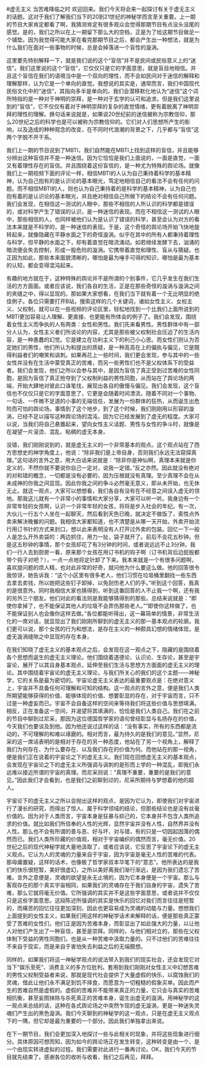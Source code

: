 #虚无主义 当苦难降临之时
欢迎回来。我们今天将会来一起探讨有关于虚无主义的话题。这对于我们了解我们当下的20到21世纪的神秘学而言至关重要。上一期的节目大家肯定都看了啊，我猜测肯定有很多观众会觉得那期节目有点没头没尾的感觉。是的，我们之所以在上一期留下那么大的空档，正是为了给这期节目做足一个铺垫。因为我觉得可能大家在看完那期节目之后，都会产生出一种想法，就是为什么我们在面对一些事物的时候，总是会掉落进一个盲性的漩涡。

这里要先特别解释一下，就是我们说的这个“盲信”并不是民间或民俗意义上的“迷信”。我们这里说的这个“盲信”，它仅仅只是它的字面意思，就是盲目地相信。并且这个盲信在我们的语境当中是一个双向的理性，而不会如民间对于迷信的解释和理解那样，认为它是一个单向的直觉。我想说的其实是，通常而言，我们中国现代民俗文化中的“迷信”，其指向多半是单向的。我们会潜移默化地认为“迷信”这个词所特指的是一种对于神明的崇拜，是一种对于玄学的认可和追求。但是我们这里说到的“盲信”，它不仅仅有着对于神明崇拜的复杂的直觉情绪，更有着脱离了神明崇拜的理性的理解。换句话来说就是，如果说20世纪前的迷信被称为宗教信仰，那么20世纪之后的科学也是可以被称为宗教信仰的。它们对人们思想所产生的影响，以及造成的种种观念的改变，在不同时代浪潮的背景之下，几乎都与“盲信”这两个字脱不开干系。

我们上一期的节目说到了MBTI，我们自然能在MBTI上找到这样的盲信，并且能够分辨出这种盲信并不是一种迷信。因为它恰恰是我们上面说的，一面是直觉，一面又有着理性存在的盲信。并且围绕着这份盲信的，是一种尤为特殊的舆论场。就像我们上一期视频下面的评论一样，相信MBTI的人认为自己秉持着科学的基本精神，认为自己抱有的是认识论的基本眼光，笃定地相信自己的看法不会有任何的问题。而不相信MBTI的人，则也认为自己秉持着的是科学的基本精神，认为自己也抱有着的是认识论的基本眼光，并且绝对相信自己所做下的结论不会有任何问题。我们会发现，在相信这一测试的人眼中，那些不相信的人所认识的科学都是错误的，或对科学产生了错误的认识，是一种迷信的表现。而在不相信这一测试的人眼中，那些相信的人，也同样被他们认为是认识了错误的科学，甚至会认为对方的看法本来就是不科学的，是一种迷信的表现。于是，这个奇怪的舆论场开始飞快地旋转起来，就像隐藏在平静水面之下的奇怪漩涡。似乎在其中的所有人都秉持着理性与科学，但平静的水面之下，却有着直觉在暗流涌动。如若继续发酵下去，汹涌的暗流便会失去控制，形成一股危险的漩涡。它携带着直觉和理性、盲从与猜疑。也正因为如此，那些本来面貌清晰的，哪怕是最为唾手可得的知识，哪怕是最为基本的认知，都会变得混沌起来。

有趣的地方就在于，这种特殊的舆论并不是所谓的个别事件，它几乎发生在我们生活的方方面面。或者应该说，我们各自的生活，正是在那些奇怪的漩涡与漩涡之间的夹缝之中，得以显现的。那如果大家想看，在我们当下就有着一个无比明显的绝佳例子。各位只需要打开B站，搜索这样的几个关键词，诸如女性主义、女权主义、父权制，就可以在一些视频的评论区里，轻松地找到一个比我们上面所说到的MBTI更加容易让人理解、更直接、也更能有所体会的例子了。我们会发现，围绕着女性主义而争执的人有两类：女性和男性。我们先来看男性。男性群体中有一部分人认为，女性主义者们所谈论的内容，尤其是那些被父权制社会压迫了的生活内容，是一种愚蠢的幻觉。它是建立在功利主义下的利己小心思。而女性们则认为否定她们的男性，他们所认为和提出的质疑，是一种高高在上的偏执与偏见，它是既得利益者们的嘲笑和讽刺。如果再花上一些时间，我们更会发现，参与其中的一些女性并没有在生活中蒙受真正的苦难，而另一些男性们也不是父权体系下的受益者。我们会发现，他们之所以会参与其中，是因为盲信了真正受到过苦难的女性同胞，是因为盲信了真正抢夺到了父权制利益的男性同胞，从而站在了舆论场的两端，开始大肆地对彼此口诛笔伐，展现出各自的傲慢与偏见。我们会发现，这个盲信也不仅仅只是它的字面意思了，它更是会随着时间漂流，随着不同对一个事物、一句话、一件微不足道的小事的无端信任，发展为一份群体的狂热，从而诞生出危险而可怕的舆论场。事情到了这个地步，到了这个时候，我们刚刚用以形容的漩涡，已经不足以描写这种舆论场的混沌，因为它已经发展到了虚无的程度。大家可以说，当我们将自己悬置起来，望向女性主义话题、男性与女性的争斗时，就像是在凝望一片滚烫、混乱、粘稠的虚无本身。

没错，我们刚刚说到的，就是虚无主义的一个非常基本的观点。这个观点站在了西方思想史的神学角度上，他说：“除非我们是上帝自身，否则我们永远无法窥探真理。”这句话的言外之意，用大白话来说就是：“除非你是神仙啊，真理本来就是你定义的，不然你就不要说你自己一定对，说我一定错。”反之亦然。因此就没有绝对的对和错的概念，一切都是没有必要的，因为压根就没有真理。至少真理不会在从未成神的你我之间显现。因此你我之间的争斗必然毫无意义，即从未开始，也无休无止。就这一观点，大家可以想想看，我们各自有没有在不经意之间误入虚无的领地。那我这儿就有一个非常小的事情和大家分享，大家可以听一听。我身边有一个非常年轻的女孩啊，认识一个非常年轻的女孩，将将是步入社会的年纪。有一次，大伙儿一行五个人坐在一起聊天，然后看到天色已晚，就决定不做饭了，索性点外卖来解决晚餐的问题。我相信大家都知道，也不清楚是从哪一天开始，外卖开始流行用订书针的方式来封口，想以此来表明没有人打开过外卖的包装。回忆一下一般人是怎么开外卖袋的：两边抓住，用力一扯，袋子就开了。前后不会花五秒钟。但是这五秒钟的事情，那个女孩却花了有3分钟的时间，或者说远远不止3分钟。我们一行人去到厨房一看，原来那个女孩在用订书机的钩子啊（订书机背后边屁股都带个钩子对吧？），一点一点地将定针卸了下来。我本来就是一个有很多问题啊，喜欢提问题的烦人精，也对此非常的好奇，就问他为什么要这么做。他的回答很令我惊讶，她告诉我：“这个小区里有很多老人，他们习惯在垃圾桶里翻找一些东西去拿去卖钱，所以她把这些钉子卸掉，以免刮伤老人们的手。”听到这个回答，我真的是很意外。同时我相信大家也猜得到，听到这番回答的人不止我一个啊，还有我的另外三个朋友。他们对此的看法则是我能够猜得到的那些。总结来说就是：“即使你拿掉了，也不能保证其他人的垃圾不会弄伤那些老人。”“即使你这样做了，也不能保证别人也会像你这样去做。”各位都能听得出，这一幕简单的情景，非常生活化的一席对话，就显现出了我们刚刚所聊到的虚无主义的那一基本观点的轮廓。我们更可以说，那个女孩的行为和想法，是存在主义的一种颇具幻想的情绪体现，是虚无漩涡缝隙之中显现的存在本身。

在我们知晓了虚无主义的基本观点之后，会发现在这一观点之下，隐藏的是围绕着各个思想而诞生的虚无主义理论。他们围绕着道德论、认识论、生存论，甚至是宇宙论，展开了以其自身基本观点，延伸至我们生活与思想方方面面的虚无主义的理论。其中围绕着宇宙论的虚无主义理论，与我们所关心的我们的这个主题——神秘学，它的关系是最为密切的。宇宙论虚无主义表达的最重要观点是：在绝对意义上，宇宙并不具备任何可理解和可知的结构。这一观点的言外之意，便是我们人类所期望能够获得的价值、能够体现的价值、想要彰显的存在，对于宇宙而言，只不过是一种虚妄而已。宇宙不会自备这样的空间来等待我们将这些价值与思想填满。相反，正在准备这一空间，并渴望将其填满的，恰恰是我们人类自己。我们在之前的节目中聊到过尼采，那因为这位德国哲学家的语句曾经彰显与名扬存在的价值，今天我们也要谈及到他。因为他还说过这样的话：“没有事实，所有的东西都是流动的，不可理解的和难以琢磨的。相对而言，最为持久的是我们的意见。”显然，尼采的这一席话表明的是相对于存在的另一种态度，他站在了另一个视角上，解释了我们为何存在、为什么要存在、以及我们存在的价值为何。而他站在的那一视角，便是我们正在说着的宇宙论之下的虚无主义。我们现在回想虚无主义的基本观点，会发现在宇宙论之下的虚无主义所强调与讽刺的是形而上学的一种混乱，即我们永远难以接近所谓的宇宙的真理。而尼采则说：“真理不重要，重要的是我们的意见。”因此我们才会看到，也是我们之前聊到过的，尼采所期待与梦想着的他的超人。

宇宙论下的虚无主义之所以会抛出这样的观点，是因为它认为，即使我们对宇宙进行了漫长的研究，而得出了惊人、属于科学领域的结论，但那些结论也是没有丝毫价值的。因为对于人类而言，宇宙本身是狂暴与抑己的，它本身并不包含人类所追求的价值。就比如我们所信奉的人性的光辉，显然宇宙并没有人性，自然界并没有人性。那么也不会有所谓的善与恶、好与坏、对与错，有的只是一切因起因落的偶然而已。我们人类所珍藏的价值观，相对于宇宙编织的偶然而言，毫无价值。20世纪之后的现代神秘学就大量地汲取了，或者应该说，它反思了宇宙论下的虚无主义观点。它认为人的灵魂的力量来自于宇宙，因为宇宙是毫无人性的苦难的代表。那毋庸置疑，这样的话术，也像极了哲学家叔本华笔下的“意志”。他所表达的是我们的快乐很短暂，美好很虚幻，之所以美好离我们渐行渐远，是因为我们遗忘了苦难。言外之意便是，灵魂的欲望是永无止境的，因为它本身便是一个宇宙。那么与客观存在的那个真实宇宙相同，如果我们的灵魂存在于我们自身的宇宙，遗失了苦难，那么它就将毫无价值。它所强调的其实并不是这些字面意思，或者说并不仅仅只是这些字面意思。这段陈述所强调的其实是快乐的回忆对我们而言往往是短暂的，而痛苦的回忆往往更加深刻，因此也更容易成为灵魂的动能与力量。想想我们上面提到的女性主义，如果我们用这样的神秘学话术来解释的话，便是那些真正蒙受了苦难的女性们，他们正是因为苦难本身，而彰显出了如此强大的力量，以让他人对他们产生出了一种盲信，甚至是崇拜。同样的，与他们相对立的，那些在父权体制下受益的男性同胞们，也是从一种苦难中汲取力量的。只不过他们的苦难往往不来自于现实，而是来自于害怕失去利益之后的无端臆想。

同样的，如果我们将这一神秘学观点的说法带入到我们的现实社会，还会发现它对当下“娱乐至死”、消费主义的多方位批判。套用到我们刚刚对女性主义中幻想苦难的男性父权制受益者来说，那就是现代社会提供了大量虚假的快乐，以腐蚀我们的灵魂，借此让他们永不满足到饥不择食，而愿意为一切粗糙的假象买单。因此而产生的苦难自然是虚假的。虚假的苦难并不能带来真正的力量，它只会与真实的苦难相抗衡，甚至妄图抹除与杀死真正的苦难本身，诞生出虚无的漩涡。用神秘学的这一观点来总结的话，这种在各式舆论场之中突然乍现的虚无漩涡，更是一种迷失灵魂们产生出的黑色漩涡。我们今天聊到的神秘学的这一观点，只是在虚无主义观点下的一隅，但它却是最为重要的一个部分。因此我们单独拿出来说。

在下一期节目，我们会更加深入地探讨一些与此相关的现象，并将这些现象进行细分。具体原因可想而知，因为如今的舆论场正在发生转变，这种转变是由一个、是一个由现实转进虚拟的过程。我们需要对此进行一番再讨论。OK，我们今天的节目就先结束了。感谢各位的收听与收看，我们之后再见，拜拜。